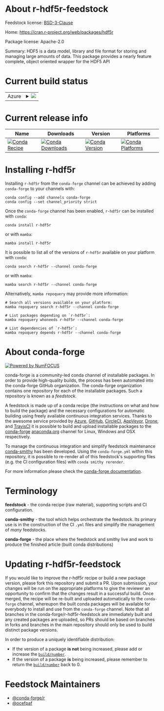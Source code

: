About r-hdf5r-feedstock
=======================

Feedstock license: [BSD-3-Clause](https://github.com/conda-forge/r-hdf5r-feedstock/blob/main/LICENSE.txt)

Home: https://cran.r-project.org/web/packages/hdf5r

Package license: Apache-2.0

Summary: HDF5 is a data model, library and file format for storing  and managing
large amounts of data. This package provides a nearly feature complete,
object oriented  wrapper for the HDF5 API


Current build status
====================


<table>
    
  <tr>
    <td>Azure</td>
    <td>
      <details>
        <summary>
          <a href="https://dev.azure.com/conda-forge/feedstock-builds/_build/latest?definitionId=3413&branchName=main">
            <img src="https://dev.azure.com/conda-forge/feedstock-builds/_apis/build/status/r-hdf5r-feedstock?branchName=main">
          </a>
        </summary>
        <table>
          <thead><tr><th>Variant</th><th>Status</th></tr></thead>
          <tbody><tr>
              <td>linux_64_r_base4.3</td>
              <td>
                <a href="https://dev.azure.com/conda-forge/feedstock-builds/_build/latest?definitionId=3413&branchName=main">
                  <img src="https://dev.azure.com/conda-forge/feedstock-builds/_apis/build/status/r-hdf5r-feedstock?branchName=main&jobName=linux&configuration=linux%20linux_64_r_base4.3" alt="variant">
                </a>
              </td>
            </tr><tr>
              <td>linux_64_r_base4.4</td>
              <td>
                <a href="https://dev.azure.com/conda-forge/feedstock-builds/_build/latest?definitionId=3413&branchName=main">
                  <img src="https://dev.azure.com/conda-forge/feedstock-builds/_apis/build/status/r-hdf5r-feedstock?branchName=main&jobName=linux&configuration=linux%20linux_64_r_base4.4" alt="variant">
                </a>
              </td>
            </tr><tr>
              <td>osx_64_r_base4.3</td>
              <td>
                <a href="https://dev.azure.com/conda-forge/feedstock-builds/_build/latest?definitionId=3413&branchName=main">
                  <img src="https://dev.azure.com/conda-forge/feedstock-builds/_apis/build/status/r-hdf5r-feedstock?branchName=main&jobName=osx&configuration=osx%20osx_64_r_base4.3" alt="variant">
                </a>
              </td>
            </tr><tr>
              <td>osx_64_r_base4.4</td>
              <td>
                <a href="https://dev.azure.com/conda-forge/feedstock-builds/_build/latest?definitionId=3413&branchName=main">
                  <img src="https://dev.azure.com/conda-forge/feedstock-builds/_apis/build/status/r-hdf5r-feedstock?branchName=main&jobName=osx&configuration=osx%20osx_64_r_base4.4" alt="variant">
                </a>
              </td>
            </tr><tr>
              <td>win_64_r_base4.3</td>
              <td>
                <a href="https://dev.azure.com/conda-forge/feedstock-builds/_build/latest?definitionId=3413&branchName=main">
                  <img src="https://dev.azure.com/conda-forge/feedstock-builds/_apis/build/status/r-hdf5r-feedstock?branchName=main&jobName=win&configuration=win%20win_64_r_base4.3" alt="variant">
                </a>
              </td>
            </tr><tr>
              <td>win_64_r_base4.4</td>
              <td>
                <a href="https://dev.azure.com/conda-forge/feedstock-builds/_build/latest?definitionId=3413&branchName=main">
                  <img src="https://dev.azure.com/conda-forge/feedstock-builds/_apis/build/status/r-hdf5r-feedstock?branchName=main&jobName=win&configuration=win%20win_64_r_base4.4" alt="variant">
                </a>
              </td>
            </tr>
          </tbody>
        </table>
      </details>
    </td>
  </tr>
</table>

Current release info
====================

| Name | Downloads | Version | Platforms |
| --- | --- | --- | --- |
| [![Conda Recipe](https://img.shields.io/badge/recipe-r--hdf5r-green.svg)](https://anaconda.org/conda-forge/r-hdf5r) | [![Conda Downloads](https://img.shields.io/conda/dn/conda-forge/r-hdf5r.svg)](https://anaconda.org/conda-forge/r-hdf5r) | [![Conda Version](https://img.shields.io/conda/vn/conda-forge/r-hdf5r.svg)](https://anaconda.org/conda-forge/r-hdf5r) | [![Conda Platforms](https://img.shields.io/conda/pn/conda-forge/r-hdf5r.svg)](https://anaconda.org/conda-forge/r-hdf5r) |

Installing r-hdf5r
==================

Installing `r-hdf5r` from the `conda-forge` channel can be achieved by adding `conda-forge` to your channels with:

```
conda config --add channels conda-forge
conda config --set channel_priority strict
```

Once the `conda-forge` channel has been enabled, `r-hdf5r` can be installed with `conda`:

```
conda install r-hdf5r
```

or with `mamba`:

```
mamba install r-hdf5r
```

It is possible to list all of the versions of `r-hdf5r` available on your platform with `conda`:

```
conda search r-hdf5r --channel conda-forge
```

or with `mamba`:

```
mamba search r-hdf5r --channel conda-forge
```

Alternatively, `mamba repoquery` may provide more information:

```
# Search all versions available on your platform:
mamba repoquery search r-hdf5r --channel conda-forge

# List packages depending on `r-hdf5r`:
mamba repoquery whoneeds r-hdf5r --channel conda-forge

# List dependencies of `r-hdf5r`:
mamba repoquery depends r-hdf5r --channel conda-forge
```


About conda-forge
=================

[![Powered by
NumFOCUS](https://img.shields.io/badge/powered%20by-NumFOCUS-orange.svg?style=flat&colorA=E1523D&colorB=007D8A)](https://numfocus.org)

conda-forge is a community-led conda channel of installable packages.
In order to provide high-quality builds, the process has been automated into the
conda-forge GitHub organization. The conda-forge organization contains one repository
for each of the installable packages. Such a repository is known as a *feedstock*.

A feedstock is made up of a conda recipe (the instructions on what and how to build
the package) and the necessary configurations for automatic building using freely
available continuous integration services. Thanks to the awesome service provided by
[Azure](https://azure.microsoft.com/en-us/services/devops/), [GitHub](https://github.com/),
[CircleCI](https://circleci.com/), [AppVeyor](https://www.appveyor.com/),
[Drone](https://cloud.drone.io/welcome), and [TravisCI](https://travis-ci.com/)
it is possible to build and upload installable packages to the
[conda-forge](https://anaconda.org/conda-forge) [anaconda.org](https://anaconda.org/)
channel for Linux, Windows and OSX respectively.

To manage the continuous integration and simplify feedstock maintenance
[conda-smithy](https://github.com/conda-forge/conda-smithy) has been developed.
Using the ``conda-forge.yml`` within this repository, it is possible to re-render all of
this feedstock's supporting files (e.g. the CI configuration files) with ``conda smithy rerender``.

For more information please check the [conda-forge documentation](https://conda-forge.org/docs/).

Terminology
===========

**feedstock** - the conda recipe (raw material), supporting scripts and CI configuration.

**conda-smithy** - the tool which helps orchestrate the feedstock.
                   Its primary use is in the construction of the CI ``.yml`` files
                   and simplify the management of *many* feedstocks.

**conda-forge** - the place where the feedstock and smithy live and work to
                  produce the finished article (built conda distributions)


Updating r-hdf5r-feedstock
==========================

If you would like to improve the r-hdf5r recipe or build a new
package version, please fork this repository and submit a PR. Upon submission,
your changes will be run on the appropriate platforms to give the reviewer an
opportunity to confirm that the changes result in a successful build. Once
merged, the recipe will be re-built and uploaded automatically to the
`conda-forge` channel, whereupon the built conda packages will be available for
everybody to install and use from the `conda-forge` channel.
Note that all branches in the conda-forge/r-hdf5r-feedstock are
immediately built and any created packages are uploaded, so PRs should be based
on branches in forks and branches in the main repository should only be used to
build distinct package versions.

In order to produce a uniquely identifiable distribution:
 * If the version of a package **is not** being increased, please add or increase
   the [``build/number``](https://docs.conda.io/projects/conda-build/en/latest/resources/define-metadata.html#build-number-and-string).
 * If the version of a package **is** being increased, please remember to return
   the [``build/number``](https://docs.conda.io/projects/conda-build/en/latest/resources/define-metadata.html#build-number-and-string)
   back to 0.

Feedstock Maintainers
=====================

* [@conda-forge/r](https://github.com/orgs/conda-forge/teams/r/)
* [@ocefpaf](https://github.com/ocefpaf/)

